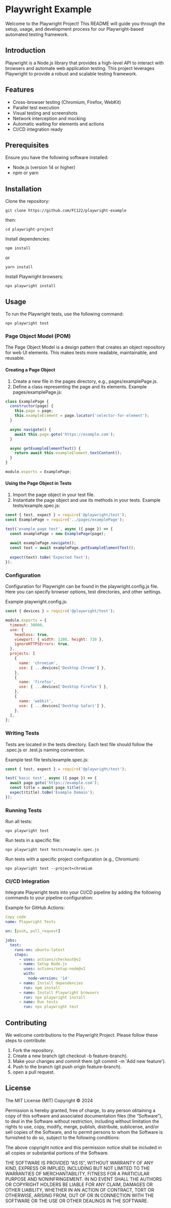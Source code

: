 
# Playwright Example
Welcome to the Playwright Project! This README will guide you through the setup, usage, and development process for our Playwright-based automated testing framework.

## Introduction
Playwright is a Node.js library that provides a high-level API to interact with browsers and automate web application testing. This project leverages Playwright to provide a robust and scalable testing framework.

## Features
- Cross-browser testing (Chromium, Firefox, WebKit)
- Parallel test execution
- Visual testing and screenshots
- Network interception and mocking
- Automatic waiting for elements and actions
- CI/CD integration ready

## Prerequisites
Ensure you have the following software installed:

- Node.js (version 14 or higher)
- npm or yarn

## Installation
Clone the repository:

```
git clone https://github.com/FC122/playwright-example
```
then:
```
cd playwright-project
```

Install dependencies:

```
npm install
```
or
```
yarn install
```

Install Playwright browsers:
```
npx playwright install
```

## Usage
To run the Playwright tests, use the following command:
```
npx playwright test
```

### Page Object Model (POM)
The Page Object Model is a design pattern that creates an object repository for web UI elements. This makes tests more readable, maintainable, and reusable.

#### Creating a Page Object
1. Create a new file in the pages directory, e.g., pages/examplePage.js.
2. Define a class representing the page and its elements.
Example pages/examplePage.js:

```js
class ExamplePage {
  constructor(page) {
    this.page = page;
    this.exampleElement = page.locator('selector-for-element');
  }

  async navigate() {
    await this.page.goto('https://example.com');
  }

  async getExampleElementText() {
    return await this.exampleElement.textContent();
  }
}

module.exports = ExamplePage;
```
#### Using the Page Object in Tests
1. Import the page object in your test file.
2. Instantiate the page object and use its methods in your tests.
Example tests/example.spec.js:

```js
const { test, expect } = require('@playwright/test');
const ExamplePage = require('../pages/examplePage');

test('example page test', async ({ page }) => {
  const examplePage = new ExamplePage(page);
  
  await examplePage.navigate();
  const text = await examplePage.getExampleElementText();
  
  expect(text).toBe('Expected Text');
});
```

### Configuration
Configuration for Playwright can be found in the playwright.config.js file. Here you can specify browser options, test directories, and other settings.

Example playwright.config.js:
```js
const { devices } = require('@playwright/test');

module.exports = {
  timeout: 30000,
  use: {
    headless: true,
    viewport: { width: 1280, height: 720 },
    ignoreHTTPSErrors: true,
  },
  projects: [
    {
      name: 'chromium',
      use: { ...devices['Desktop Chrome'] },
    },
    {
      name: 'firefox',
      use: { ...devices['Desktop Firefox'] },
    },
    {
      name: 'webkit',
      use: { ...devices['Desktop Safari'] },
    },
  ],
};
```
### Writing Tests
Tests are located in the tests directory. Each test file should follow the .spec.js or .test.js naming convention.

Example test file tests/example.spec.js:

```js
const { test, expect } = require('@playwright/test');

test('basic test', async ({ page }) => {
  await page.goto('https://example.com');
  const title = await page.title();
  expect(title).toBe('Example Domain');
});
```

### Running Tests
Run all tests:
```
npx playwright test
```

Run tests in a specific file:
```
npx playwright test tests/example.spec.js
```

Run tests with a specific project configuration (e.g., Chromium):
```
npx playwright test --project=chromium
```

### CI/CD Integration
Integrate Playwright tests into your CI/CD pipeline by adding the following commands to your pipeline configuration:

Example for GitHub Actions:

```yaml
Copy code
name: Playwright Tests

on: [push, pull_request]

jobs:
  test:
    runs-on: ubuntu-latest
    steps:
      - uses: actions/checkout@v2
      - name: Setup Node.js
        uses: actions/setup-node@v2
        with:
          node-version: '14'
      - name: Install dependencies
        run: npm install
      - name: Install Playwright browsers
        run: npx playwright install
      - name: Run tests
        run: npx playwright test
```

## Contributing
We welcome contributions to the Playwright Project. Please follow these steps to contribute:

1. Fork the repository.
2. Create a new branch (git checkout -b feature-branch).
3. Make your changes and commit them (git commit -m 'Add new feature').
4. Push to the branch (git push origin feature-branch).
5. open a pull request.

## License
The MIT License (MIT)
Copyright © 2024 <copyright holders>

Permission is hereby granted, free of charge, to any person obtaining a copy of this software and associated documentation files (the “Software”), to deal in the Software without restriction, including without limitation the rights to use, copy, modify, merge, publish, distribute, sublicense, and/or sell copies of the Software, and to permit persons to whom the Software is furnished to do so, subject to the following conditions:

The above copyright notice and this permission notice shall be included in all copies or substantial portions of the Software.

THE SOFTWARE IS PROVIDED “AS IS”, WITHOUT WARRANTY OF ANY KIND, EXPRESS OR IMPLIED, INCLUDING BUT NOT LIMITED TO THE WARRANTIES OF MERCHANTABILITY, FITNESS FOR A PARTICULAR PURPOSE AND NONINFRINGEMENT. IN NO EVENT SHALL THE AUTHORS OR COPYRIGHT HOLDERS BE LIABLE FOR ANY CLAIM, DAMAGES OR OTHER LIABILITY, WHETHER IN AN ACTION OF CONTRACT, TORT OR OTHERWISE, ARISING FROM, OUT OF OR IN CONNECTION WITH THE SOFTWARE OR THE USE OR OTHER DEALINGS IN THE SOFTWARE.